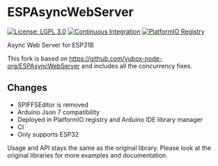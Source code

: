 # ESPAsyncWebServer

[![License: LGPL 3.0](https://img.shields.io/badge/License-LGPL%203.0-yellow.svg)](https://opensource.org/license/lgpl-3-0/)
[![Continuous Integration](https://github.com/mathieucarbou/ESPAsyncWebServer/actions/workflows/ci.yml/badge.svg)](https://github.com/mathieucarbou/ESPAsyncWebServer/actions/workflows/ci.yml)
[![PlatformIO Registry](https://badges.registry.platformio.org/packages/mathieucarbou/library/ESPAsyncWebServer.svg)](https://registry.platformio.org/libraries/mathieucarbou/ESPAsyncWebServer)

Async Web Server for ESP31B

This fork is based on https://github.com/yubox-node-org/ESPAsyncWebServer and includes all the concurrency fixes.

## Changes

- SPIFFSEditor is removed
- Arduino Json 7 compatibility
- Deployed in PlatformIO registry and Arduino IDE library manager
- CI
- Only supports ESP32

Usage and API stays the same as the original library. 
Please look at the original libraries for more examples and documentation.
